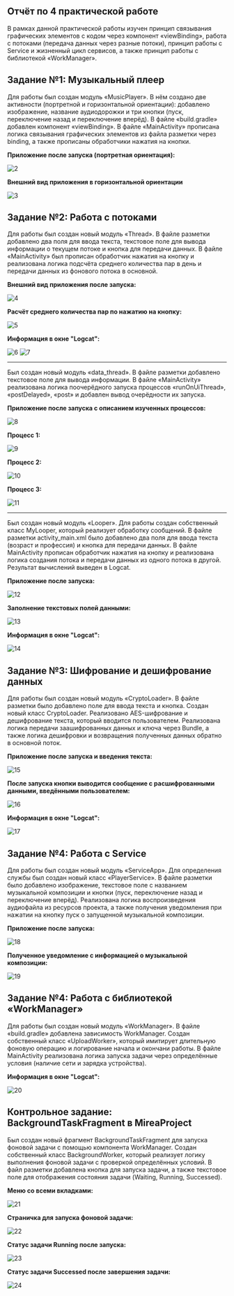 Отчёт по 4 практической работе
----
В рамках данной практической работы изучен принцип связывания графических элементов с кодом через компонент «viewBinding», работа с потоками (передача данных через разные потоки), принцип работы с Service и жизненный цикл сервисов, а также принцип работы с библиотекой «WorkManager». 

Задание №1: Музыкальный плеер
---
Для работы был создан модуль «MusicPlayer». В нём создано две активности (портретной и горизонтальной ориентации): добавлено изображение, название аудиодорожки и три кнопки (пуск, переключение назад и переключение вперёд). В файле «build.gradle» добавлен компонент «viewBinding». В файле «MainActivity» прописана логика связывания графических элементов из файла разметки через binding, а также прописаны обработчики нажатия на кнопки.

**Приложение после запуска (портретная ориентация):**

![2](https://github.com/user-attachments/assets/af3ec6a8-5b5a-4373-80f0-e5b7a813c0ed)

**Внешний вид приложения в горизонтальной ориентации**

![3](https://github.com/user-attachments/assets/0a55e71b-9174-4233-8375-9cd6a872f47b)

Задание №2: Работа с потоками
-----
Для работы был создан новый модуль «Thread». В файле разметки добавлено два поля для ввода текста, текстовое поле для вывода информации о текущем потоке и кнопка для передачи данных. В файле «MainActivity» был прописан обработчик нажатия на кнопку и реализована логика подсчёта среднего количества пар в день и передачи данных из фонового потока в основной. 

**Внешний вид приложения после запуска:**

![4](https://github.com/user-attachments/assets/b0752da0-11c0-4cd4-8b6c-1296babcb716)

**Расчёт среднего количества пар по нажатию на кнопку:**

![5](https://github.com/user-attachments/assets/42fcbbf1-58e4-4b74-9dd9-bb6bb4c9e98d)

**Информация в окне "Logcat":**

![6](https://github.com/user-attachments/assets/d12a6e7a-c5b2-431b-b6aa-880a93293045)
![7](https://github.com/user-attachments/assets/5a810a5d-a8fc-4c2e-865d-b01a328c46ec)

----
Был создан новый модуль «data_thread». В файле разметки добавлено текстовое поле для вывода информации. В файле «MainActivity» реализована логика поочерёдного запуска процессов «runOnUiThread», «postDelayed», «post» и добавлен вывод очерёдности их запуска.

**Приложение после запуска с описанием изученных процессов:**

![8](https://github.com/user-attachments/assets/56f0f845-4f29-4bb8-9494-f7d5496a1980)

**Процесс 1:**

![9](https://github.com/user-attachments/assets/859aecf8-d628-4c68-9cba-ae04f4c7a026)

**Процесс 2:**

![10](https://github.com/user-attachments/assets/fec10654-1de2-43ae-9583-b3d35727cf1a)

**Процесс 3:**

![11](https://github.com/user-attachments/assets/6fbc17f9-28c9-4a87-9e9f-c66a728e41b6)

----
Был создан новый модуль «Looper». Для работы создан собственный класс MyLooper, который реализует обработку сообщений. В файле разметки activity_main.xml было добавлено два поля для ввода текста (возраст и профессия) и кнопка для передачи данных. В файле MainActivity прописан обработчик нажатия на кнопку и реализована логика создания потока и передачи данных из одного потока в другой. Результат вычислений выведен в Logcat.

**Приложение после запуска:**

![12](https://github.com/user-attachments/assets/b0be80c8-eb9c-4dfe-b3c8-06b99d45e352)

**Заполнение текстовых полей данными:**

![13](https://github.com/user-attachments/assets/8a0b0042-680e-43c5-a14a-57f64cee5c6f)

**Информация в окне "Logcat":**

![14](https://github.com/user-attachments/assets/ef48516a-34b9-4468-98dd-9dce298dabad)

Задание №3: Шифрование и дешифрование данных
-----
Для работы был создан новый модуль «CryptoLoader». В файле разметки было добавлено поле для ввода текста и кнопка. Создан новый класс CryptoLoader. Реализовано AES-шифрование и дешифрование текста, который вводится пользователем. Реализована логика передачи заашифрованных данных и ключа через Bundle, а также логика дешифровки и возвращения полученных данных обратно в основной поток. 

**Приложение после запуска и введения текста:**

![15](https://github.com/user-attachments/assets/07b79f1b-eea5-475f-8a4e-8aabd47a1fce)

**После запуска кнопки выводится сообщение с расшифрованными данными, введёнными пользователем:**

![16](https://github.com/user-attachments/assets/74e0d78a-64d9-48f6-abb1-f9dca8d7afe2)

**Информация в окне "Logcat":**

![17](https://github.com/user-attachments/assets/2367b7b9-6777-4365-a8a1-6bfda895b81b)

Задание №4: Работа с Service
-----
Для работы был создан новый модуль «ServiceApp». Для определения службы был создан новый класс «PlayerService». В файле разметки было добавлено изображение, текстовое поле с названием музыкальной композиции и кнопки (пуск, переключение назад и переключение вперёд). Реализована логика воспроизведения аудиофайла из ресурсов проекта, а также получения уведомления при нажатии на кнопку пуск о запущенной музыкальной композиции.

**Приложение после запуска:**

![18](https://github.com/user-attachments/assets/94b7191d-4671-4d61-b39c-7822f2159357)

**Полученное уведомление с информацией о музыкальной композиции:**

![19](https://github.com/user-attachments/assets/582a8992-3c7d-4cb6-a008-54a30123ead6)

Задание №4: Работа с библиотекой «WorkManager»
-----
Для работы был создан новый модуль «WorkManager». В файле «build.gradle» добавлена зависимость WorkManager. Создан собственный класс «UploadWorker», который имитирует длительную фоновую операцию и логирование начала и окончани работы. В файле MainActivity реализована логика запуска задачи через определённые условия (наличие сети и зарядка устройства).

**Информация в окне "Logcat":**

![20](https://github.com/user-attachments/assets/38129aeb-4725-416b-96ef-97b07f125dc4)

Контрольное задание: BackgroundTaskFragment в MireaProject
-----
Был создан новый фрагмент BackgroundTaskFragment для запуска фоновой задачи с помощью компонента WorkManager. Создан собственный класс BackgroundWorker, который реализует логику выполнения фоновой задачи с проверкой определённых условий. В файл разметки добавлена кнопка для запуска задачи, а также текстовое поле для отображения состояния задачи (Waiting, Running, Successed).

**Меню со всеми вкладками:**

![21](https://github.com/user-attachments/assets/9a006cc4-2740-4fd9-a57a-3ed5b48ed24d)

**Страничка для запуска фоновой задачи:**

![22](https://github.com/user-attachments/assets/4319f0a8-9e87-418b-a8b6-6674d10f9c8e)

**Статус задачи Running после запуска:**

![23](https://github.com/user-attachments/assets/a539e930-3f20-4264-9359-741bfd9d7c1e)

**Статус задачи Successed после завершения задачи:**

![24](https://github.com/user-attachments/assets/2f1fbd54-84b8-4496-ab00-f624f6328e46)



